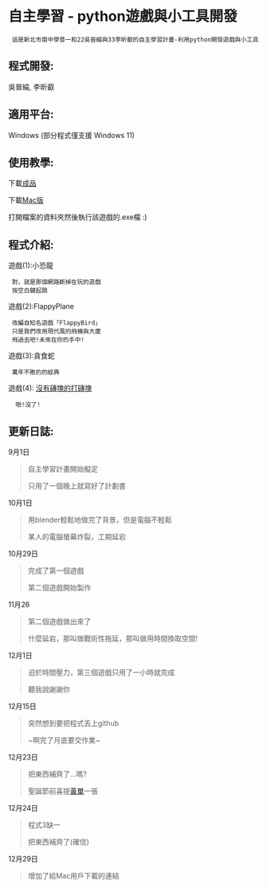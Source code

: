 # 自主學習 - python遊戲與小工具開發

```
 這是新北市南中學普一和22吳晉綸與33李昕叡的自主學習計畫-利用python開發遊戲與小工具
```

## 程式開發:
吳晉綸, 李昕叡


## 適用平台:
Windows (部分程式僅支援 Windows 11)

## 使用教學:
下載[成品](https://github.com/XxAlanXDxX/Self-learning-PyGames/archive/refs/heads/main.zip "Windows版下載")

下載[Mac版](https://www.youtube.com/watch?v=dQw4w9WgXcQ "Mac版下載")

打開檔案的資料夾然後執行該遊戲的.exe檔 :)

## 程式介紹:
遊戲(1):小恐龍
```
 對，就是那個網路斷掉在玩的遊戲
 按空白鍵起跳
```

遊戲(2):FlappyPlane
```
 改編自知名遊戲「FlappyBird」
 只是我們改用現代風的飛機與大廈
 飛過去吧!未來在你的手中!
```
遊戲(3):貪食蛇
```
 萬年不敗的的經典
```

遊戲(4): [沒有磚塊的打磚塊](https://github.com/XxAlanXDxX/Self-learning-PyGamesAndTools.git "彈力球模擬器")
```
  啪!沒了!
```

## 更新日誌:

9月1日
>自主學習計畫開始擬定
>
>只用了一個晚上就寫好了計劃書

10月1日
>用blender輕鬆地做完了背景，但是電腦不輕鬆
>
>某人的電腦螢幕炸裂，工期延宕

10月29日
>完成了第一個遊戲
>
>第二個遊戲開始製作

11月26
>第二個遊戲做出來了
>
>什麼延宕，那叫做戰術性拖延，那叫做用時間換取空間!

12月1日
>迫於時間壓力，第三個遊戲只用了一小時就完成
>
>聽我說謝謝你


12月15日
>突然想到要把程式丟上github
>
>~啊完了月底要交作業~
 
12月23日
>把東西補齊了...嗎?
>
>聖誕節前喜提[黃單](https://github.com/XxAlanXDxX/Self-learning-PyGamesAndTools.git "違規事件處理單")一張

12月24日
>程式3缺一
>
>把東西補齊了(確信)

12月29日
>增加了給Mac用戶下載的連結
